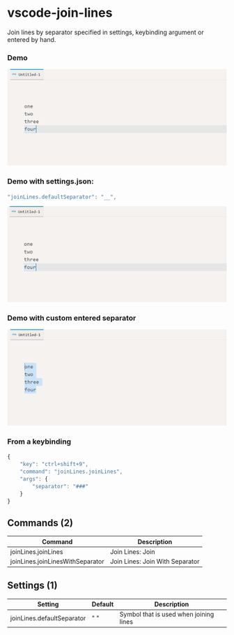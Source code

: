 # vscode-join-lines

Join lines by separator specified in settings, keybinding argument or entered by hand.

### Demo

![demo](./img/demo.gif)

### Demo with settings.json:

```js
"joinLines.defaultSeparator": "__",
```

![demo_settings](./img/demo_settings.gif)

### Demo with custom entered separator

![demo_enter_separator](./img/demo_provide_separator.gif)

### From a keybinding

```js
{
	"key": "ctrl+shift+9",
	"command": "joinLines.joinLines",
	"args": {
		"separator": "###"
	}
}
```


<!-- COMMANDS_START -->
## Commands (2)

|Command|Description|
|-|-|
|joinLines.joinLines|Join Lines: Join|
|joinLines.joinLinesWithSeparator|Join Lines: Join With Separator|
<!-- COMMANDS_END -->

<!-- SETTINGS_START -->
## Settings (1)

|Setting|Default|Description|
|-|-|-|
|joinLines.defaultSeparator|"&nbsp;"|Symbol that is used when joining lines|
<!-- SETTINGS_END -->